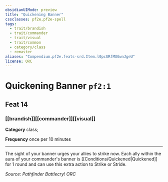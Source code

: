 ```yaml
---
obsidianUIMode: preview
title: "Quickening Banner"
cssclasses: pf2e,pf2e-spell
tags:
  - trait/brandish
  - trait/commander
  - trait/visual
  - trait/common
  - category/class
  - remaster
aliases: "Compendium.pf2e.feats-srd.Item.l0pcURfMUGwnJgeU"
license: ORC
---
```

# Quickening Banner `pf2:1`
## Feat 14
### [[brandish]][[commander]][[visual]]

**Category** class; 




**Frequency** once per 10 minutes

* * *

The sight of your banner urges your allies to strike now. Each ally within the aura of your commander's banner is [[Conditions/Quickened|Quickened]] for 1 round and can use this extra action to Strike or Stride.

*Source: Pathfinder Battlecry!*
*ORC*